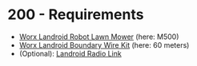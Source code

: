 # 200 - Requirements

- [Worx Landroid Robot Lawn Mower](https://www.worx.com/landroid-m-1-4-acre-20v-cordless-robotic-lawn-mower-wr147.html) (here: M500)
- [Worx Landroid Boundary Wire Kit](https://www.worx.com/landroid-boundary-wire-wa0184.html) (here: 60 meters)
- (Optional): [Landroid Radio Link](https://www.worx.com/landroid-radio-link-wa0867.html)
